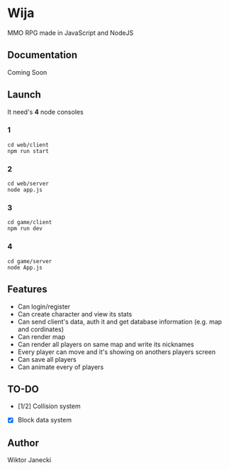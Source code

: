 # Wija

MMO RPG made in JavaScript and NodeJS


## Documentation

Coming Soon


## Launch

It need's **4** node consoles  
### 1   
`cd web/client`  
`npm run start`  
### 2  
`cd web/server`  
`node app.js`  
### 3  
`cd game/client`  
`npm run dev`  
### 4  
`cd game/server`  
`node App.js`  


## Features

* Can login/register
* Can create character and view its stats
* Can send client's data, auth it and get database information (e.g. map and cordinates)
* Can render map
* Can render all players on same map and write its nicknames
* Every player can move and it's showing on anothers players screen
* Can save all players
* Can animate every of players


## TO-DO

* [1/2] Collision system
* [x] Block data system


## Author

Wiktor Janecki